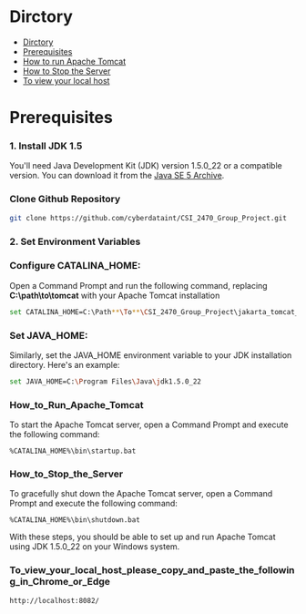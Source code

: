 # Dirctory 
 - [Dirctory](#Dirctory)
 - [Prerequisites](#Prerequisites)
 - [How to run Apache Tomcat](#How_to_Run_Apache_tomcat)
 - [How to Stop the Server](#How_to_Stop_the_Server)
 - [To view your local host](#To_view_your_local_host_please_copy_and_paste_the_following_in_Chrome_or_Edge)


# Prerequisites
### 1. Install JDK 1.5
You'll need Java Development Kit (JDK) version 1.5.0_22 or a compatible version. You can download it from the [Java SE 5 Archive](https://www.oracle.com/java/technologies/java-archive-javase5-downloads.html).


### Clone Github Repository 


~~~sh
git clone https://github.com/cyberdataint/CSI_2470_Group_Project.git
~~~


### 2. Set Environment Variables

### Configure CATALINA_HOME:
Open a Command Prompt and run the following command, replacing **C:\path\to\tomcat** with your Apache Tomcat installation 


~~~sh
set CATALINA_HOME=C:\Path**\To**\CSI_2470_Group_Project\jakarta_tomcat_5.0.25
~~~


### Set JAVA_HOME:

Similarly, set the JAVA_HOME environment variable to your JDK installation directory. Here's an example:


~~~sh
set JAVA_HOME=C:\Program Files\Java\jdk1.5.0_22
~~~


### How_to_Run_Apache_Tomcat

To start the Apache Tomcat server, open a Command Prompt and execute the following command:


~~~
%CATALINA_HOME%\bin\startup.bat
~~~


### How_to_Stop_the_Server
To gracefully shut down the Apache Tomcat server, open a Command Prompt and execute the following command:


~~~
%CATALINA_HOME%\bin\shutdown.bat
~~~


With these steps, you should be able to set up and run Apache Tomcat using JDK 1.5.0_22 on your Windows system.

### To_view_your_local_host_please_copy_and_paste_the_following_in_Chrome_or_Edge 


~~~
http://localhost:8082/
~~~


